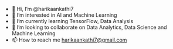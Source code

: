 - 👋 Hi, I’m @harikaankathi7
- 👀 I’m interested in AI and Machine Learning
- 🌱 I’m currently learning TensorFlow, Data Analysis
- 💞️ I’m looking to collaborate on Data Analytics, Data Science and Machine Learning
- 📫 How to reach me harikaankathi7@gmail.com

<!---
harikaankathi7/harikaankathi7 is a ✨ special ✨ repository because its `README.md` (this file) appears on your GitHub profile.
You can click the Preview link to take a look at your changes.
--->
